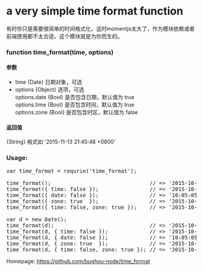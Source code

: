 
# a very simple time format function
  有时你只是需要很简单的时间格式化，这时momentjs太大了，作为模块依赖或者前端使用都不太合适，这个模块就是为你而生的。


### function time_format(time, options)

#### 参数

* time         {Date}   日期对象，可选
* options      {Object} 选项，可选<br>
  options.date {Bool}   是否包含日期，默认值为 true<br>
  options.time {Bool}   是否包含时间，默认值为 true<br>
  options.zone {Bool}   是否包含时区，默认值为 false<br>


#### 返回值 
 {String} 格式如 '2015-11-13 21:45:48 +0800'


### Usage:
<pre>
var time_format = requrie('time_format');

time_format();                               // => '2015-10-01 10:05:05'
time_format({ time: false });                // => '2015-10-01'
time_format({ date: false });                // => '10:05:05'
time_format({ zone: true  });                // => '2015-10-01 10:05:05 +08:00'
time_format({ time: false, zone: true });    // => '2015-10-01 +08:00'

var d = new Date();
time_format(d);                              // => '2015-10-01 10:05:05'
time_format(d, { time: false });             // => '2015-10-01'
time_format(d, { date: false });             // => '10:05:05'
time_format(d, { zone: true  });             // => '2015-10-01 10:05:05 +08:00'
time_format(d, { time: false, zone: true }); // => '2015-10-01 +08:00'
</pre>

Homepage: https://github.com/bughou-node/time_format
